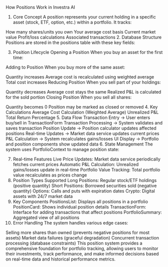 How Positions Work in Investra AI
1. Core Concept
A position represents your current holding in a specific asset (stock, ETF, option, etc.) within a portfolio. It tracks:

How many shares/units you own
Your average cost basis
Current market value
Profit/loss calculations
Associated transactions
2. Database Structure
Positions are stored in the positions table with these key fields:

3. Position Lifecycle
Opening a Position
When you buy an asset for the first time:

Adding to Position
When you buy more of the same asset:

Quantity increases
Average cost is recalculated using weighted average
Total cost increases
Reducing Position
When you sell part of your holdings:

Quantity decreases
Average cost stays the same
Realized P&L is calculated for the sold portion
Closing Position
When you sell all shares:

Quantity becomes 0
Position may be marked as closed or removed
4. Key Calculations
Average Cost Calculation (Weighted Average)
Unrealized P&L
Total Return Percentage
5. Data Flow
Transaction Entry → User enters buy/sell in TransactionForm
Transaction Processing → System validates and saves transaction
Position Update → Position calculator updates affected positions
Real-time Updates → Market data service updates current prices
P&L Calculation → System recalculates gains/losses
UI Display → Portfolio and position components show updated data
6. State Management
The system uses PortfolioContext to manage position state:

7. Real-time Features
Live Price Updates: Market data service periodically fetches current prices
Automatic P&L Calculation: Unrealized gains/losses update in real-time
Portfolio Value Tracking: Total portfolio value recalculates as prices change
8. Position Types Supported
Long Positions: Regular stock/ETF holdings (positive quantity)
Short Positions: Borrowed securities sold (negative quantity)
Options: Calls and puts with expiration dates
Crypto: Digital assets with 24/7 market data
9. Key Components
PositionsList: Displays all positions in a portfolio
PositionCard: Shows individual position details
TransactionForm: Interface for adding transactions that affect positions
PortfolioSummary: Aggregated view of all positions
10. Error Handling
The system handles various edge cases:

Selling more shares than owned (prevents negative positions for most assets)
Market data failures (graceful degradation)
Concurrent transaction processing (database constraints)
This position system provides a comprehensive foundation for portfolio tracking, allowing users to monitor their investments, track performance, and make informed decisions based on real-time data and historical performance metrics.